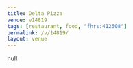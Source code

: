 ```yaml
---
title: Delta Pizza
venue: v14819
tags: [restaurant, food, "fhrs:412608"]
permalink: /v/14819/
layout: venue
---
```

null